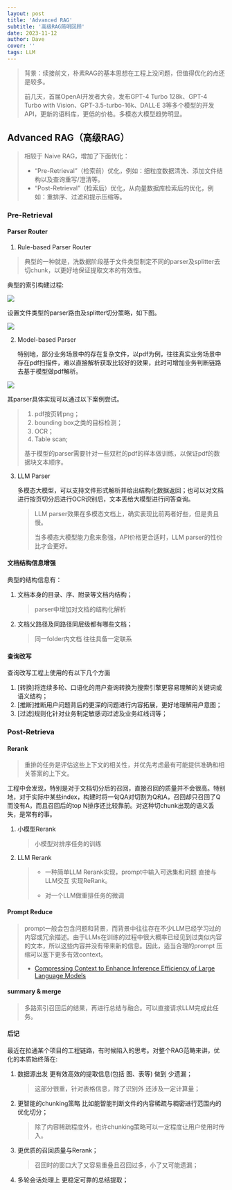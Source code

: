 ```yaml
---
layout: post
title: 'Advanced RAG'
subtitle: '高级RAG简明回顾'
date: 2023-11-12
author: Dave
cover: ''
tags: LLM
---
```


> 背景：续接前文，朴素RAG的基本思想在工程上没问题，但值得优化的点还是较多。
>
> 前几天，首届OpenAI开发者大会，发布GPT-4 Turbo 128k、GPT-4 Turbo with Vision、GPT-3.5-turbo-16k、DALL·E 3等多个模型的开发API，更新的语料库，更低的价格。多模态大模型趋势明显。

## Advanced RAG（高级RAG）

> 相较于 Naive RAG，增加了下面优化：
>
> - “Pre-Retrieval”（检索前）优化，例如：细粒度数据清洗、添加文件结构以及查询重写/澄清等。
> - “Post-Retrieval”（检索后）优化，从向量数据库检索后的优化，例如：重排序、过滤和提示压缩等。

### Pre-Retrieval

#### Parser Router

1. Rule-based Parser Router

> 典型的一种就是，洗数据阶段基于文件类型制定不同的parser及splitter去切chunk，以更好地保证提取文本的有效性。

   典型的索引构建过程:

![](https://picc0lo-st.oss-cn-beijing.aliyuncs.com/img/parser_splitter_index.png)

 设置文件类型的parser路由及splitter切分策略，如下图。

![](https://picc0lo-st.oss-cn-beijing.aliyuncs.com/img/parser_splitter_index_route_detail.png)

2. Model-based Parser

   特别地，部分业务场景中的存在复杂文件，以pdf为例，往往真实业务场景中存在pdf扫描件，难以直接解析获取比较好的效果，此时可增加业务判断链路去基于模型做pdf解析。

![](https://picc0lo-st.oss-cn-beijing.aliyuncs.com/img/model_parser.png)

   其parser具体实现可以通过以下案例尝试。

> 1. pdf按页转png；
> 2. bounding box之类的目标检测；
> 3. OCR；
> 4. Table scan;
>
> 基于模型的parser需要针对一些双栏的pdf的样本做训练，以保证pdf的数据块文本顺序。



3. LLM Parser

   多模态大模型，可以支持文件形式解析并给出结构化数据返回；也可以对文档进行按页切分后进行OCR识别后，文本丢给大模型进行问答查询。
   
   > LLM parser效果在多模态文档上，确实表现比前两者好些，但是贵且慢。
   >
   > 当多模态大模型能力愈来愈强，API价格更合适时，LLM parser的性价比才会更好。

#### 文档结构信息增强

典型的结构信息有：

1. 文档本身的目录、序、附录等文档内结构；

   > parser中增加对文档的结构化解析

2. 文档父路径及同路径同层级都有哪些文档；

   > 同一folder内文档 往往具备一定联系

#### 查询改写

查询改写工程上使用的有以下几个方面

1. [转换]将连续多轮、口语化的用户查询转换为搜索引擎更容易理解的关键词或语义结构；
2. [推断]推断用户问题背后的更深的问题进行内容拓展，更好地理解用户意图；
3. [过滤]规则化针对业务制定敏感词过滤及业务红线词等；

### Post-Retrieva

#### Rerank

> 重排的任务是评估这些上下文的相关性，并优先考虑最有可能提供准确和相关答案的上下文。

工程中会发现，特别是对于文档切分后的召回，直接召回的质量并不会很高。特别地，对于实际中某些index，构建时将一句QA对切割为Q和A，召回却只召回了Q而没有A，而且召回后的top N排序还比较靠前。对这种切chunk出现的语义丢失，是常有的事。

1. 小模型Rerank

   > 小模型对排序任务的训练

2. LLM Rerank

   > -  一种简单LLM Rerank实现，prompt中输入可选集和问题 直接与LLM交互 实现ReRank。
   >
   > - 对一个LLM做重排任务的微调

#### Prompt Reduce

> prompt一般会包含问题和背景，而背景中往往存在不少LLM已经学习过的内容或冗余描述。由于LLMs在训练的过程中很大概率已经见到过类似内容的文本，所以这些内容并没有带来新的信息。因此，适当合理的prompt 压缩可以塞下更多有效context。
>
> - [Compressing Context to Enhance Inference Efficiency of Large Language Models](https://arxiv.org/abs/2310.06201)

#### summary & merge

> 多路索引召回后的结果，再进行总结与融合。可以直接请求LLM完成此任务。



#### 后记

最近在拉通某个项目的工程链路，有时候陷入的思考。对整个RAG范畴来讲，优化的本质始终落在:

1. 数据源出发 更有效高效的提取信息(包括 图、表等) 做到 少遗漏；

   > 这部分很重，针对表格信息，除了识别外 还涉及一定计算量；

2. 更智能的chunking策略 比如能智能判断文件的内容稀疏与稠密进行范围内的优化切分；

   > 除了内容稀疏程度外，也许chunking策略可以一定程度让用户使用时传入。

3. 更优质的召回质量与Rerank；

   > 召回时的窗口大了又容易重叠且召回过多，小了又可能遗漏；

4. 多轮会话处理上 更稳定可靠的总结提取；



